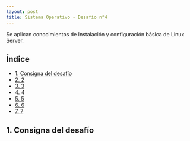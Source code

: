 ```yaml
---
layout: post
title: Sistema Operativo - Desafío n°4
---
```

Se aplican conocimientos de Instalación y configuración básica de Linux Server.

<a name="top"></a>
## Índice

- [1. Consigna del desafío](#item1)
- [2. 2](#item2)
- [3. 3](#item3)
- [4. 4](#item4)
- [5. 5](#item5)
- [6. 6](#item6)
- [7. 7](#item7)
  

<a name="item1"></a>
## 1. Consigna del desafío #############
